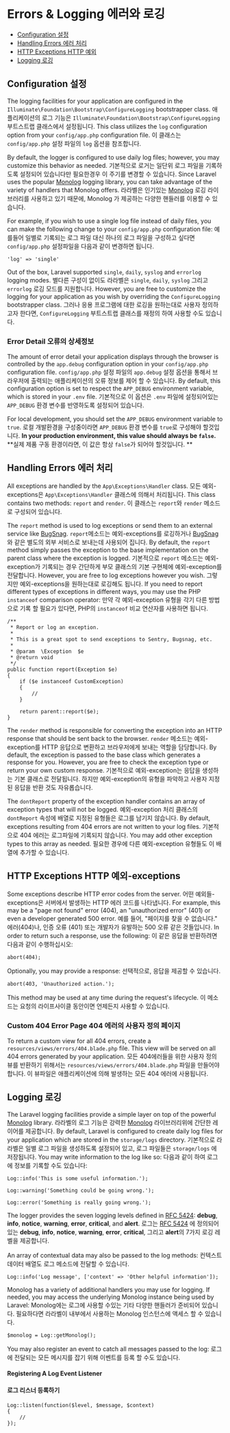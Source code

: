 # Errors & Logging 에러와 로깅

- [Configuration 설정](#configuration)
- [Handling Errors 에러 처리](#handling-errors)
- [HTTP Exceptions HTTP 예외](#http-exceptions)
- [Logging 로깅](#logging)

<a name="configuration"></a>
## Configuration 설정

The logging facilities for your application are configured in the `Illuminate\Foundation\Bootstrap\ConfigureLogging` bootstrapper class. 애플리케이션의 로그 기능은 `Illuminate\Foundation\Bootstrap\ConfigureLogging` 부트스트랩 클래스에서 설정됩니다. This class utilizes the `log` configuration option from your `config/app.php` configuration file. 이 클래스는 `config/app.php` 설정 파일의 `log` 옵션을 참조합니다. 

By default, the logger is configured to use daily log files; however, you may customize this behavior as needed. 기본적으로 로거는 일단위 로그 파일을 기록하도록 설정되어 있습니다만 필요한경우 이 주기를 변경할 수 있습니다. Since Laravel uses the popular [Monolog](https://github.com/Seldaek/monolog) logging library, you can take advantage of the variety of handlers that Monolog offers. 라라벨은 인기있는 [Monolog](https://github.com/Seldaek/monolog) 로깅 라이브러리를 사용하고 있기 때문에, Monolog 가 제공하는 다양한 핸들러를 이용할 수 있습니다. 

For example, if you wish to use a single log file instead of daily files, you can make the following change to your `config/app.php` configuration file: 예를들어 일별로 기록되는 로그 파일 대신 하나의 로그 파일을 구성하고 싶다면 `config/app.php` 설정파일을 다음과 같이 변경하면 됩니다. 

	'log' => 'single'

Out of the box, Laravel supported `single`, `daily`, `syslog` and `errorlog` logging modes. 별다른 구성이 없이도 라라벨은 `single`, `daily`, `syslog` 그리고 `errorlog` 로깅 모드를 지원합니다. However, you are free to customize the logging for your application as you wish by overriding the `ConfigureLogging` bootstrapper class. 그러나 응용 프로그램에 대한 로깅을 원하는대로 사용자 정의하고자 한다면, `ConfigureLogging` 부트스트랩 클래스를 재정의 하여 사용할 수도 있습니다. 

### Error Detail 오류의 상세정보

The amount of error detail your application displays through the browser is controlled by the `app.debug` configuration option in your `config/app.php` configuration file. `config/app.php` 설정 파일의 `app.debug` 설정 옵션을 통해서 브라우저에 출력되는 애플리케이션의 오류 정보를 제어 할 수 있습니다. By default, this configuration option is set to respect the `APP_DEBUG` environment variable, which is stored in your `.env` file. 기본적으로 이 옵션은 `.env` 파일에 설정되어있는 `APP_DEBUG` 환경 변수를 반영하도록 설정되어 있습니다.

For local development, you should set the `APP_DEBUG` environment variable to `true`. 로컬 개발환경을 구성중이라면 `APP_DEBUG` 환경 변수를 `true`로 구성해야 할것입니다. 
**In your production environment, this value should always be `false`.**
**실제 제품 구동 환경이라면, 이 값은 항상 `false`가 되어야 할것입니다. **

<a name="handling-errors"></a>
## Handling Errors 에러 처리

All exceptions are handled by the `App\Exceptions\Handler` class. 모든 예외-exceptions은 `App\Exceptions\Handler` 클래스에 의해서 처리됩니다. This class contains two methods: `report` and `render`. 이 클래스는 `report`와 `render` 메소드로 구성되어 있습니다. 

The `report` method is used to log exceptions or send them to an external service like [BugSnag](https://bugsnag.com). `report`메소드는 예외-exceptions를 로깅하거나 [BugSnag](https://bugsnag.com)와 같은 별도의 외부 서비스로 보내는데 사용되어 집니다. By default, the `report` method simply passes the exception to the base implementation on the parent class where the exception is logged. 기본적으로 `report` 메소드는 예외-exception가 기록되는 경우 간단하게 부모 클래스의 기본 구현체에 예외-exception를 전달합니다. However, you are free to log exceptions however you wish. 그렇지만 예외-exceptions을 원하는대로 로깅해도 됩니다. If you need to report different types of exceptions in different ways, you may use the PHP `instanceof` comparison operator: 만약 각 예외-exception 유형을 각기 다른 방법으로 기록 할 필요가 있다면, PHP의 `instanceof` 비교 연산자를 사용하면 됩니다. 

	/**
	 * Report or log an exception.
	 *
	 * This is a great spot to send exceptions to Sentry, Bugsnag, etc.
	 *
	 * @param  \Exception  $e
	 * @return void
	 */
	public function report(Exception $e)
	{
		if ($e instanceof CustomException)
		{
			//
		}

		return parent::report($e);
	}

The `render` method is responsible for converting the exception into an HTTP response that should be sent back to the browser. `render` 메소드는 예외-exception를 HTTP 응답으로 변환하고 브라우저에게 보내는 역할을 담당합니다. By default, the exception is passed to the base class which generates a response for you. However, you are free to check the exception type or return your own custom response. 기본적으로 예외-exception는 응답을 생성하는 기본 클래스로 전달됩니다. 하지만 예외-exception의 유형을 파악하고 사용자 지정된 응답을 반환 것도 자유롭습니다. 

The `dontReport` property of the exception handler contains an array of exception types that will not be logged. 예외-exception 처리 클래스의 `dontReport` 속성에 배열로 지정된 유형들은 로그를 남기지 않습니다. By default, exceptions resulting from 404 errors are not written to your log files. 기본적으로 404 에러는 로그파일에 기록되지 않습니다. You may add other exception types to this array as needed. 필요한 경우에 다른 예외-exception 유형들도 이 배열에 추가할 수 있습니다. 

<a name="http-exceptions"></a>
## HTTP Exceptions HTTP 예외-exceptions

Some exceptions describe HTTP error codes from the server. 어떤 예외들-exceptions은 서버에서 발생하는 HTTP 에러 코드를 나타냅니다. For example, this may be a "page not found" error (404), an "unauthorized error" (401) or even a developer generated 500 error. 예를 들어, "페이지를 찾을 수 없습니다." 에러(404)나, 인증 오류 (401) 또는 개발자가 유발하는 500 오류 같은 것들입니다. In order to return such a response, use the following: 이 같은 응답을 반환하려면 다음과 같이 수행하십시오:

	abort(404);

Optionally, you may provide a response: 선택적으로, 응답을 제공할 수 있습니다.

	abort(403, 'Unauthorized action.');

This method may be used at any time during the request's lifecycle. 이 메소드는 요청의 라이프사이클 동안이면 언제든지 사용할 수 있습니다.

### Custom 404 Error Page 404 에러의 사용자 정의 페이지

To return a custom view for all 404 errors, create a `resources/views/errors/404.blade.php` file. This view will be served on all 404 errors generated by your application. 모든 404에러들을 위한 사용자 정의 뷰를 반환하기 위해서는 `resources/views/errors/404.blade.php` 파일을 만들어야 합니다. 이 뷰파일은 애플리케이션에 의해 발생하는 모든 404 에러에 사용됩니다.

<a name="logging"></a>
## Logging 로깅

The Laravel logging facilities provide a simple layer on top of the powerful [Monolog](http://github.com/seldaek/monolog) library. 라라벨의 로그 기능은 강력한 [Monolog](http://github.com/seldaek/monolog) 라이브러리위에 간단한 레이어를 제공합니다. By default, Laravel is configured to create daily log files for your application which are stored in the `storage/logs` directory. 기본적으로 라라벨은 일별 로그 파일을 생성하도록 설정되어 있고, 로그 파일들은 `storage/logs` 에 저장됩니다. You may write information to the log like so:  다음과 같이 하여 로그에 정보를 기록할 수도 있습니다:

	Log::info('This is some useful information.');

	Log::warning('Something could be going wrong.');

	Log::error('Something is really going wrong.');

The logger provides the seven logging levels defined in [RFC 5424](http://tools.ietf.org/html/rfc5424): **debug**, **info**, **notice**, **warning**, **error**, **critical**, and **alert**. 로그는 [RFC 5424](http://tools.ietf.org/html/rfc5424) 에 정의되어있는 **debug**, **info**, **notice**, **warning**, **error**, **critical**, 그리고 **alert**의 7가지 로깅 레벨을 제공합니다.

An array of contextual data may also be passed to the log methods: 컨텍스트 데이터 배열도 로그 메소드에 전달할 수 있습니다.

	Log::info('Log message', ['context' => 'Other helpful information']);

Monolog has a variety of additional handlers you may use for logging. If needed, you may access the underlying Monolog instance being used by Laravel: Monolog에는 로그에 사용할 수있는 기타 다양한 핸들러가 준비되어 있습니다. 필요하다면 라라벨이 내부에서 사용하는 Monolog 인스턴스에 액세스 할 수 있습니다.

	$monolog = Log::getMonolog();

You may also register an event to catch all messages passed to the log: 로그에 전달되는 모든 메시지를 잡기 위해 이벤트를 등록 할 수도 있습니다.

#### Registering A Log Event Listener
#### 로그 리스너 등록하기

	Log::listen(function($level, $message, $context)
	{
		//
	});
